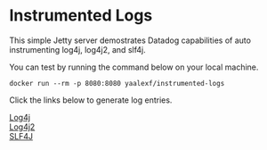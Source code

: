 # Instrumented Logs

This simple Jetty server demostrates Datadog capabilities of auto instrumenting log4j, log4j2, and slf4j.

You can test by running the command below on your local machine.

`docker run --rm -p 8080:8080 yaalexf/instrumented-logs`

Click the links below to generate log entries.

[Log4j](http://localhost:8080/instrumented-logs/log4j)  
[Log4j2](http://localhost:8080/instrumented-logs/log4j2)  
[SLF4J](http://localhost:8080/instrumented-logs/slf4j)  
